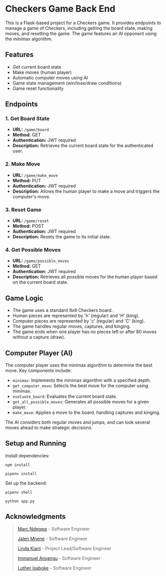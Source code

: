 # Checkers Game Back End

This is a Flask-based project for a Checkers game. It provides endpoints to manage a game of Checkers, including getting the board state, making moves, and resetting the game. The game features an AI opponent using the minimax algorithm.

## Features

- Get current board state
- Make moves (human player)
- Automatic computer moves using AI
- Game state management (win/lose/draw conditions)
- Game reset functionality

## Endpoints

### 1. Get Board State

- **URL:** `/game/board`
- **Method:** GET
- **Authentication:** JWT required
- **Description:** Retrieves the current board state for the authenticated user.

### 2. Make Move

- **URL:** `/game/make_move`
- **Method:** PUT
- **Authentication:** JWT required
- **Description:** Allows the human player to make a move and triggers the computer's move.

### 3. Reset Game

- **URL:** `/game/reset`
- **Method:** POST
- **Authentication:** JWT required
- **Description:** Resets the game to its initial state.

### 4. Get Possible Moves

- **URL:** `/game/possible_moves`
- **Method:** GET
- **Authentication:** JWT required
- **Description:** Retrieves all possible moves for the human player based on the current board state.

## Game Logic

- The game uses a standard 8x8 Checkers board.
- Human pieces are represented by 'h' (regular) and 'H' (king).
- Computer pieces are represented by 'c' (regular) and 'C' (king).
- The game handles regular moves, captures, and kinging.
- The game ends when one player has no pieces left or after 80 moves without a capture (draw).

## Computer Player (AI)

The computer player uses the minimax algorithm to determine the best move. Key components include:

- `minimax`: Implements the minimax algorithm with a specified depth.
- `get_computer_move`: Selects the best move for the computer using minimax.
- `evaluate_board`: Evaluates the current board state.
- `get_all_possible_moves`: Generates all possible moves for a given player.
- `make_move`: Applies a move to the board, handling captures and kinging.

The AI considers both regular moves and jumps, and can look several moves ahead to make strategic decisions.

## Setup and Running

Install dependencies:

    npm install

    pipenv install

Set up the backend:

    pipenv shell

    python app.py

## Acknowledgments

> [Marc Ndegwa](https://github.com/teeno-vices) - Software Engineer
>
> [Jalen Mnene](https://github.com/Jalenzzz) - Software Engineer
>
> [Linda Kiarii](https://github.com/KiariiLinda) - Project Lead/Software Engineer
>
> [Immanuel Anyangu](https://github.com/Meshmanuu) - Software Engineer
>
> [Luther Isaboke](https://github.com/kib4n4) - Software Engineer
